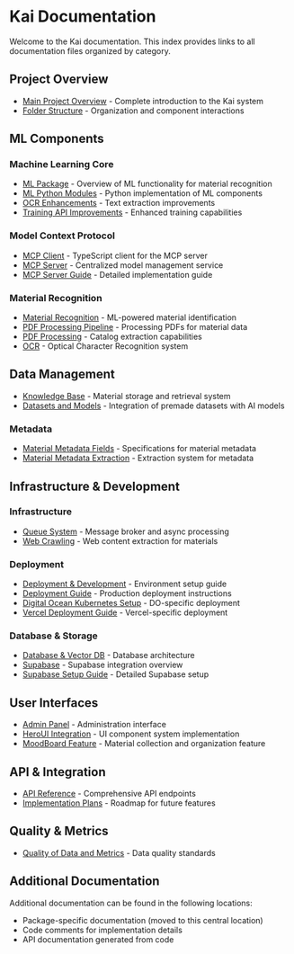 # Kai Documentation

Welcome to the Kai documentation. This index provides links to all documentation files organized by category.

## Project Overview

- [Main Project Overview](./main-readme.md) - Complete introduction to the Kai system
- [Folder Structure](./folder-structure.md) - Organization and component interactions

## ML Components

### Machine Learning Core

- [ML Package](./ml-package-readme.md) - Overview of ML functionality for material recognition
- [ML Python Modules](./ml-python-readme.md) - Python implementation of ML components
- [OCR Enhancements](./ml-ocr-enhancements.md) - Text extraction improvements
- [Training API Improvements](./ml-training-api-improvements.md) - Enhanced training capabilities

### Model Context Protocol

- [MCP Client](./mcp-client-readme.md) - TypeScript client for the MCP server
- [MCP Server](./mcp-server.md) - Centralized model management service
- [MCP Server Guide](./ml-mcp-server-guide.md) - Detailed implementation guide

### Material Recognition

- [Material Recognition](./material-recognition.md) - ML-powered material identification
- [PDF Processing Pipeline](./ml-pdf-processing-pipeline.md) - Processing PDFs for material data
- [PDF Processing](./pdf-processing.md) - Catalog extraction capabilities
- [OCR](./ocr.md) - Optical Character Recognition system

## Data Management

- [Knowledge Base](./knowledge-base.md) - Material storage and retrieval system
- [Datasets and Models](./datasets-and-models.md) - Integration of premade datasets with AI models

### Metadata

- [Material Metadata Fields](./shared-material-metadata-fields.md) - Specifications for material metadata
- [Material Metadata Extraction](./shared-material-metadata-extraction.md) - Extraction system for metadata

## Infrastructure & Development

### Infrastructure

- [Queue System](./queue-system.md) - Message broker and async processing
- [Web Crawling](./web-crawling.md) - Web content extraction for materials

### Deployment

- [Deployment & Development](./deployment-and-development.md) - Environment setup guide
- [Deployment Guide](./deployment-guide.md) - Production deployment instructions
- [Digital Ocean Kubernetes Setup](./digital-ocean-kubernetes-setup.md) - DO-specific deployment
- [Vercel Deployment Guide](./vercel-deployment-guide.md) - Vercel-specific deployment

### Database & Storage

- [Database & Vector DB](./database-vector-db.md) - Database architecture
- [Supabase](./supabase.md) - Supabase integration overview
- [Supabase Setup Guide](./supabase-setup-guide.md) - Detailed Supabase setup

## User Interfaces

- [Admin Panel](./admin-panel.md) - Administration interface
- [HeroUI Integration](./client-heroui-integration.md) - UI component system implementation
- [MoodBoard Feature](./moodboard-feature.md) - Material collection and organization feature

## API & Integration

- [API Reference](./api-reference.md) - Comprehensive API endpoints
- [Implementation Plans](./shared-implementation-plans.md) - Roadmap for future features

## Quality & Metrics

- [Quality of Data and Metrics](./quality-of-data-and-metrics.md) - Data quality standards

## Additional Documentation

Additional documentation can be found in the following locations:

- Package-specific documentation (moved to this central location)
- Code comments for implementation details
- API documentation generated from code